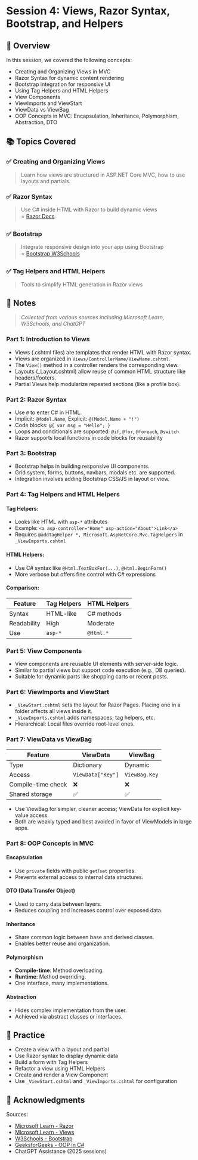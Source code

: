 # Session 4: Views, Razor Syntax, Bootstrap, and Helpers

## 📝 Overview

In this session, we covered the following concepts:

- Creating and Organizing Views in MVC
- Razor Syntax for dynamic content rendering
- Bootstrap integration for responsive UI
- Using Tag Helpers and HTML Helpers
- View Components
- ViewImports and ViewStart
- ViewData vs ViewBag
- OOP Concepts in MVC: Encapsulation, Inheritance, Polymorphism, Abstraction, DTO

## 📚 Topics Covered

### ✅ Creating and Organizing Views

> Learn how views are structured in ASP.NET Core MVC, how to use layouts and partials.

### ✅ Razor Syntax

> Use C# inside HTML with Razor to build dynamic views  
> ⭐ [Razor Docs](https://learn.microsoft.com/en-us/aspnet/core/mvc/views/razor?view=aspnetcore-9.0)

### ✅ Bootstrap

> Integrate responsive design into your app using Bootstrap  
> ⭐ [Bootstrap W3Schools](https://www.w3schools.com/bootstrap/bootstrap_ver.asp)

### ✅ Tag Helpers and HTML Helpers

> Tools to simplify HTML generation in Razor views

## 📌 Notes

> _Collected from various sources including Microsoft Learn, W3Schools, and ChatGPT_

### Part 1: Introduction to Views

- Views (.cshtml files) are templates that render HTML with Razor syntax.
- Views are organized in `Views/ControllerName/ViewName.cshtml`.
- The `View()` method in a controller renders the corresponding view.
- Layouts (\_Layout.cshtml) allow reuse of common HTML structure like headers/footers.
- Partial Views help modularize repeated sections (like a profile box).

### Part 2: Razor Syntax

- Use `@` to enter C# in HTML.
- Implicit: `@Model.Name`, Explicit: `@(Model.Name + "!")`
- Code blocks: `@{ var msg = "Hello"; }`
- Loops and conditionals are supported: `@if`, `@for`, `@foreach`, `@switch`
- Razor supports local functions in code blocks for reusability

### Part 3: Bootstrap

- Bootstrap helps in building responsive UI components.
- Grid system, forms, buttons, navbars, modals etc. are supported.
- Integration involves adding Bootstrap CSS/JS in layout or view.

### Part 4: Tag Helpers and HTML Helpers

#### Tag Helpers:

- Looks like HTML with `asp-*` attributes
- Example: `<a asp-controller="Home" asp-action="About">Link</a>`
- Requires `@addTagHelper *, Microsoft.AspNetCore.Mvc.TagHelpers` in `_ViewImports.cshtml`

#### HTML Helpers:

- Use C# syntax like `@Html.TextBoxFor(...)`, `@Html.BeginForm()`
- More verbose but offers fine control with C# expressions

#### Comparison:

| Feature     | Tag Helpers | HTML Helpers |
| ----------- | ----------- | ------------ |
| Syntax      | HTML-like   | C# methods   |
| Readability | High        | Moderate     |
| Use         | `asp-*`     | `@Html.*`    |

### Part 5: View Components

- View components are reusable UI elements with server-side logic.
- Similar to partial views but support code execution (e.g., DB queries).
- Suitable for dynamic parts like shopping carts or recent posts.

### Part 6: ViewImports and ViewStart

- `_ViewStart.cshtml` sets the layout for Razor Pages. Placing one in a folder affects all views inside it.
- `_ViewImports.cshtml` adds namespaces, tag helpers, etc.
- Hierarchical: Local files override root-level ones.

### Part 7: ViewData vs ViewBag

| Feature            | ViewData          | ViewBag       |
| ------------------ | ----------------- | ------------- |
| Type               | Dictionary        | Dynamic       |
| Access             | `ViewData["Key"]` | `ViewBag.Key` |
| Compile-time check | ❌                | ❌            |
| Shared storage     | ✅                | ✅            |

- Use ViewBag for simpler, cleaner access; ViewData for explicit key-value access.
- Both are weakly typed and best avoided in favor of ViewModels in large apps.

### Part 8: OOP Concepts in MVC

#### Encapsulation

- Use `private` fields with public `get`/`set` properties.
- Prevents external access to internal data structures.

#### DTO (Data Transfer Object)

- Used to carry data between layers.
- Reduces coupling and increases control over exposed data.

#### Inheritance

- Share common logic between base and derived classes.
- Enables better reuse and organization.

#### Polymorphism

- **Compile-time**: Method overloading.
- **Runtime**: Method overriding.
- One interface, many implementations.

#### Abstraction

- Hides complex implementation from the user.
- Achieved via abstract classes or interfaces.

## 🧪 Practice

- Create a view with a layout and partial
- Use Razor syntax to display dynamic data
- Build a form with Tag Helpers
- Refactor a view using HTML Helpers
- Create and render a View Component
- Use `_ViewStart.cshtml` and `_ViewImports.cshtml` for configuration

## 🙏 Acknowledgments

Sources:

- [Microsoft Learn - Razor](https://learn.microsoft.com/en-us/aspnet/core/mvc/views/razor?view=aspnetcore-9.0)
- [Microsoft Learn - Views](https://learn.microsoft.com/en-us/aspnet/core/mvc/views/overview?view=aspnetcore-9.0)
- [W3Schools - Bootstrap](https://www.w3schools.com/bootstrap/bootstrap_ver.asp)
- [GeeksforGeeks - OOP in C#](https://www.geeksforgeeks.org/c-sharp-oops-concepts/)
- ChatGPT Assistance (2025 sessions)
